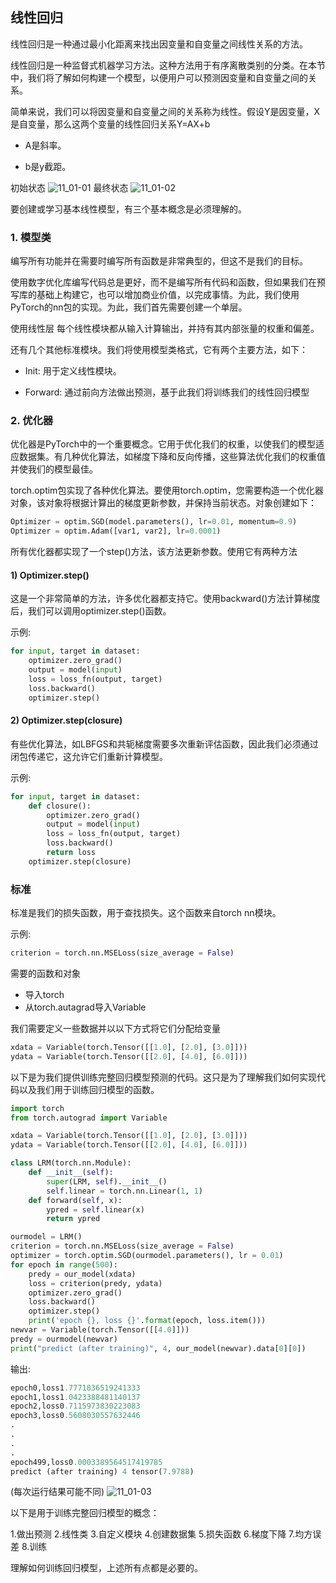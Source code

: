## 线性回归
线性回归是一种通过最小化距离来找出因变量和自变量之间线性关系的方法。

线性回归是一种监督式机器学习方法。这种方法用于有序离散类别的分类。在本节中，我们将了解如何构建一个模型，以便用户可以预测因变量和自变量之间的关系。

简单来说，我们可以将因变量和自变量之间的关系称为线性。假设Y是因变量，X是自变量，那么这两个变量的线性回归关系Y=AX+b

- A是斜率。

- b是y截距。

初始状态
![11_01-01](../../../image/编码/Python/PyTorch/11_01-01.png)
最终状态
![11_01-02](../../../image/编码/Python/PyTorch/11_01-02.png)


要创建或学习基本线性模型，有三个基本概念是必须理解的。

### 1. 模型类
编写所有功能并在需要时编写所有函数是非常典型的，但这不是我们的目标。

使用数字优化库编写代码总是更好，而不是编写所有代码和函数，但如果我们在预写库的基础上构建它，也可以增加商业价值，以完成事情。为此，我们使用PyTorch的nn包的实现。为此，我们首先需要创建一个单层。

使用线性层
每个线性模块都从输入计算输出，并持有其内部张量的权重和偏差。

还有几个其他标准模块。我们将使用模型类格式，它有两个主要方法，如下：

- Init: 用于定义线性模块。

- Forward: 通过前向方法做出预测，基于此我们将训练我们的线性回归模型

### 2. 优化器
优化器是PyTorch中的一个重要概念。它用于优化我们的权重，以使我们的模型适应数据集。有几种优化算法，如梯度下降和反向传播，这些算法优化我们的权重值并使我们的模型最佳。

torch.optim包实现了各种优化算法。要使用torch.optim，您需要构造一个优化器对象，该对象将根据计算出的梯度更新参数，并保持当前状态。对象创建如下：
```python
Optimizer = optim.SGD(model.parameters(), lr=0.01, momentum=0.9)
Optimizer = optim.Adam([var1, var2], lr=0.0001)
```
所有优化器都实现了一个step()方法，该方法更新参数。使用它有两种方法

#### 1) Optimizer.step()
这是一个非常简单的方法，许多优化器都支持它。使用backward()方法计算梯度后，我们可以调用optimizer.step()函数。

示例:
```python
for input, target in dataset:
    optimizer.zero_grad()
    output = model(input)
    loss = loss_fn(output, target)
    loss.backward()
    optimizer.step()
```

#### 2) Optimizer.step(closure)
有些优化算法，如LBFGS和共轭梯度需要多次重新评估函数，因此我们必须通过闭包传递它，这允许它们重新计算模型。

示例:
```python
for input, target in dataset:
    def closure():
        optimizer.zero_grad()
        output = model(input)
        loss = loss_fn(output, target)
        loss.backward()
        return loss
    optimizer.step(closure)
```

### 标准
标准是我们的损失函数，用于查找损失。这个函数来自torch nn模块。

示例:
```python
criterion = torch.nn.MSELoss(size_average = False)
```

需要的函数和对象

- 导入torch
- 从torch.autagrad导入Variable

我们需要定义一些数据并以以下方式将它们分配给变量
```python
xdata = Variable(torch.Tensor([[1.0], [2.0], [3.0]]))
ydata = Variable(torch.Tensor([[2.0], [4.0], [6.0]]))
```

以下是为我们提供训练完整回归模型预测的代码。这只是为了理解我们如何实现代码以及我们用于训练回归模型的函数。
```python
import torch
from torch.autograd import Variable

xdata = Variable(torch.Tensor([[1.0], [2.0], [3.0]]))
ydata = Variable(torch.Tensor([[2.0], [4.0], [6.0]]))

class LRM(torch.nn.Module):
    def __init__(self):
        super(LRM, self).__init__()
        self.linear = torch.nn.Linear(1, 1)
    def forward(self, x):
        ypred = self.linear(x)
        return ypred

ourmodel = LRM()
criterion = torch.nn.MSELoss(size_average = False)
optimizer = torch.optim.SGD(ourmodel.parameters(), lr = 0.01)
for epoch in range(500):
    predy = our_model(xdata)
    loss = criterion(predy, ydata)
    optimizer.zero_grad()
    loss.backward()
    optimizer.step()
    print('epoch {}, loss {}'.format(epoch, loss.item()))
newvar = Variable(torch.Tensor([[4.0]]))
predy = ourmodel(newvar)
print("predict (after training)", 4, our_model(newvar).data[0][0])
```
输出:
```python
epoch0,loss1.7771836519241333
epoch1,loss1.0423388481140137
epoch2,loss0.7115973830223083
epoch3,loss0.5608030557632446
.
.
.
.
epoch499,loss0.0003389564517419785
predict (after training) 4 tensor(7.9788)
```
(每次运行结果可能不同)
![11_01-03](../../../image/编码/Python/PyTorch/11_01-03.png)

以下是用于训练完整回归模型的概念：

1.做出预测
2.线性类
3.自定义模块
4.创建数据集
5.损失函数
6.梯度下降
7.均方误差
8.训练

理解如何训练回归模型，上述所有点都是必要的。
